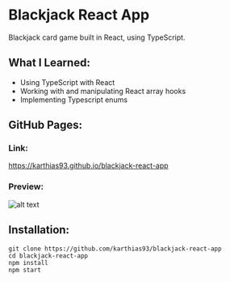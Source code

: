 # Blackjack React App
Blackjack card game built in React, using TypeScript.
## What I Learned:
- Using TypeScript with React
- Working with and manipulating React array hooks
- Implementing Typescript enums
## GitHub Pages:
### Link:
https://karthias93.github.io/blackjack-react-app
### Preview:
![alt text](preview.png "Preview Image")
## Installation: 
```
git clone https://github.com/karthias93/blackjack-react-app
cd blackjack-react-app
npm install
npm start
```

